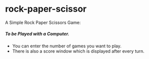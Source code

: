 # rock-paper-scissor
A Simple Rock Paper Scissors Game: 
##### To be Played with a Computer. 
* You can enter the number of games you want to play.
* There is also a score window which is displayed after every turn.
